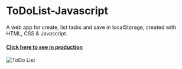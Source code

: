 # ToDoList-Javascript
A web app for create, list tasks and save in localStorage, created with HTML, CSS & Javascript.

#### [Click here to see in production](https://danielmafra.github.io/todolist)

![ToDo List](https://i.imgur.com/sPfDvif.png)
